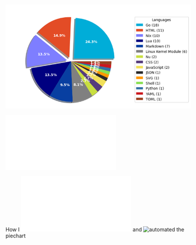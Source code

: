 ![Weekly Commit Distribution Per Language](./commit_distribution.png?beep-boop-10)

![Resume / CV](./cv-master.pdf)

How I ![created](./analyze_contributions.py) and ![automated](./.github/workflows/weekly_contributions.yml) the piechart
